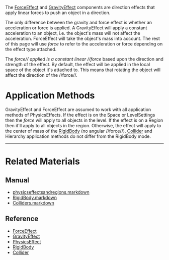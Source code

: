 The [ForceEffect](https://github.com/ArendDanielek/ZeroDocsTest/blob/master/code_reference/class_reference/ForceEffect.markdown) and [GravityEffect](https://github.com/ArendDanielek/ZeroDocsTest/blob/master/code_reference/class_reference/GravityEffect.markdown) components are direction effects that apply linear forces to push an object in a direction.

The only difference between the gravity and force effect is whether an acceleration or force is applied. A GravityEffect will apply a constant acceleration to an object, i.e. the object's mass will not affect the acceleration. ForceEffect will take the object's mass into account. The rest of this page will use *force* to refer to the acceleration or force depending on the effect type attached.

The *force// applied is a constant linear //force* based upon the direction and strength of the effect. By default, the effect will be applied in the local space of the object it's attached to. This means that rotating the object will affect the direction of the //force//.

 #  Application Methods
GravityEffect and ForceEffect are assumed to work with all application methods of PhysicsEffects. If the effect is on the Space or LevelSettings then the *force* will apply to all objects in the level. If the effect is on a Region then it'll apply to all objects in the region. Otherwise, the effect will apply to the center of mass of the [RigidBody](https://github.com/ArendDanielek/ZeroDocsTest/blob/master/zero_editor_documentation/zeromanual/physics/physicseffectsandregions/Rigidbody.markdown) (no angular //force//). [Collider](https://github.com/ArendDanielek/ZeroDocsTest/blob/master/zero_editor_documentation/zeromanual/physics/physicseffectsandregions/Colliders.markdown) and Hierarchy application methods do not differ from the RigidBody mode.

---
 #  Related Materials
 ##  Manual
- [physicseffectsandregions.markdown](https://github.com/ArendDanielek/ZeroDocsTest/blob/master/zero_editor_documentation/zeromanual/physics/physicseffectsandregions.markdown)
- [RigidBody.markdown](https://github.com/ArendDanielek/ZeroDocsTest/blob/master/zero_editor_documentation/zeromanual/physics/physicseffectsandregions/RigidBody.markdown)
- [Colliders.markdown](https://github.com/ArendDanielek/ZeroDocsTest/blob/master/zero_editor_documentation/zeromanual/physics/physicseffectsandregions/Colliders.markdown)

 ##  Reference
- [ForceEffect](https://github.com/ArendDanielek/ZeroDocsTest/blob/master/code_reference/class_reference/ForceEffect.markdown)
- [GravityEffect](https://github.com/ArendDanielek/ZeroDocsTest/blob/master/code_reference/class_reference/GravityEffect.markdown)
- [PhysicsEffect](https://github.com/ArendDanielek/ZeroDocsTest/blob/master/code_reference/class_reference/PhysicsEffect.markdown)
- [RigidBody](https://github.com/ArendDanielek/ZeroDocsTest/blob/master/code_reference/class_reference/RigidBody.markdown)
- [Collider](https://github.com/ArendDanielek/ZeroDocsTest/blob/master/code_reference/class_reference/Collider.markdown) 
  
  
  
  
  
  
  

 